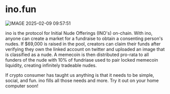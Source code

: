# ino.fun
![IMAGE 2025-02-09 09:57:51](https://github.com/user-attachments/assets/ea87cfb6-a656-47c6-bd4c-c7422e83832f)


ino is the protocol for Initial Nude Offerings (INO's) on-chain. With ino, anyone can create a market for a fundraise to obtain a consenting person's nudes. If $69,000 is raised in the pool, creators can claim their funds after verifying they own the linked account on twitter and uploaded an image that is classified as a nude. A memecoin is then distributed pro-rata to all funders of the nude with 10% of fundriase used to pair locked memecoin liquidity, creating infinitely tradeable nudes.

If crypto consumer has taught us anything is that it needs to be simple, social, and fun. ino fills all those needs and more. Try it out on your home computer soon!
